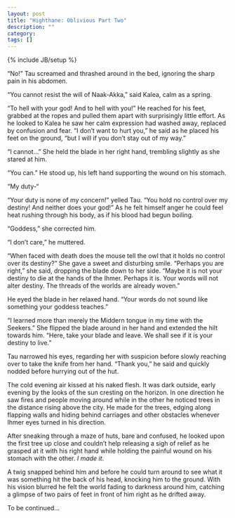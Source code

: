 ```yaml
---
layout: post
title: "Highthane: Oblivious Part Two"
description: ""
category: 
tags: []
---
```

{% include JB/setup %}

“No!” Tau screamed and thrashed around in the bed, ignoring the sharp pain in his abdomen. 

“You cannot resist the will of Naak-Akka,” said Kalea, calm as a spring.

“To hell with your god! And to hell with you!” He reached for his feet, grabbed at the ropes and pulled them apart with surprisingly little effort. As he looked to Kalea he saw her calm expression had washed away, replaced by confusion and fear. “I don’t want to hurt you,” he said as he placed his feet on the ground, “but I will if you don’t stay out of my way.” 

“I cannot…” She held the blade in her right hand, trembling slightly as she stared at him. 

“You can.” He stood up, his left hand supporting the wound on his stomach. 

“My duty-“ 

“Your duty is none of my concern!” yelled Tau. “You hold no control over my destiny! And neither does your god!” As he felt himself anger he could feel heat rushing through his body, as if his blood had begun boiling. 

“Goddess,” she corrected him. 

“I don’t care,” he muttered. 

“When faced with death does the mouse tell the owl that it holds no control over its destiny?” She gave a sweet and disturbing smile. “Perhaps you are right,” she said, dropping the blade down to her side. “Maybe it is not your destiny to die at the hands of the Ihmer. Perhaps it is. Your words will not alter destiny. The threads of the worlds are already woven.” 

He eyed the blade in her relaxed hand. “Your words do not sound like something your goddess teaches.” 

“I learned more than merely the Middern tongue in my time with the Seekers.” She flipped the blade around in her hand and extended the hilt towards him. “Here, take your blade and leave. We shall see if it is your destiny to live.” 

Tau narrowed his eyes, regarding her with suspicion before slowly reaching over to take the knife from her hand. “Thank you,” he said and quickly nodded before hurrying out of the hut. 

The cold evening air kissed at his naked flesh. It was dark outside, early evening by the looks of the sun cresting on the horizon. In one direction he saw fires and people moving around while in the other he noticed trees in the distance rising above the city. He made for the trees, edging along flapping walls and hiding behind carriages and other obstacles whenever Ihmer eyes turned in his direction. 

After sneaking through a maze of huts, bare and confused, he looked upon the first tree up close and couldn’t help releasing a sigh of relief as he grasped at it with his right hand while holding the painful wound on his stomach with the other. *I made it*. 

A twig snapped behind him and before he could turn around to see what it was something hit the back of his head, knocking him to the ground. With his vision blurred he felt the world fading to darkness around him, catching a glimpse of two pairs of feet in front of him right as he drifted away. 



To be continued...
